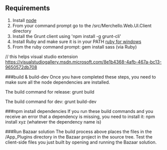 ## Requirements

1. Install [node](http://nodejs.org/) 
2. From your command prompt go to the /src/Merchello.Web.UI.Client directory
3. Install the Grunt client using 'npm install -g grunt-cli'
4. Install Ruby and make sure it is in your PATH
[ruby for windows](http://rubyinstaller.org/downloads/)
5. From the ruby command prompt: gem install sass (via Ruby)

// this helps
visual studio extension https://visualstudiogallery.msdn.microsoft.com/8e1b4368-4afb-467a-bc13-9650572db708

###build & build-dev
Once you have completed these steps, you need to make sure all the node dependencies are installed.

The build command for release:
grunt build

The build command for dev:
grunt build-dev

###npm install dependencies
If you run these build commands and you receive an error that a dependency is missing, you need to install it:
npm install xyz (whatever the dependency name is)

###Run Bazaar solution 
The build process above places the files in the /App_Plugins directory in the Bazaar project in the source tree. Test the client-side files you just built by opening and running the Bazaar solution. 
